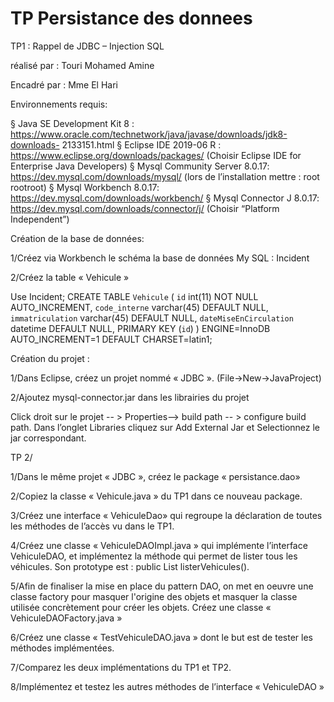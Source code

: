 # TP Persistance des donnees
TP1 : Rappel de JDBC – Injection SQL

réalisé par : Touri Mohamed Amine

Encadré par : Mme El Hari

Environnements requis:

§ Java SE Development Kit 8 :
https://www.oracle.com/technetwork/java/javase/downloads/jdk8-downloads-
2133151.html
§ Eclipse IDE 2019-06 R : https://www.eclipse.org/downloads/packages/ (Choisir Eclipse
IDE for Enterprise Java Developers)
§ Mysql Community Server 8.0.17: https://dev.mysql.com/downloads/mysql/ (lors de
l’installation mettre : root rootroot)
§ Mysql Workbench 8.0.17: https://dev.mysql.com/downloads/workbench/
§ Mysql Connector J 8.0.17: https://dev.mysql.com/downloads/connector/j/ (Choisir
“Platform Independent”)

Création de la base de données:

1/Créez via Workbench le schéma la base de données My SQL : Incident

2/Créez la table « Vehicule »

  Use Incident;
  CREATE TABLE `Vehicule` (
  `id` int(11) NOT NULL AUTO_INCREMENT,
  `code_interne` varchar(45) DEFAULT NULL,
  `immatriculation` varchar(45) DEFAULT NULL,
  `dateMiseEnCirculation` datetime DEFAULT NULL,
  PRIMARY KEY (`id`)
  ) ENGINE=InnoDB AUTO_INCREMENT=1 DEFAULT CHARSET=latin1;
  
Création du projet :
  
1/Dans Eclipse, créez un projet nommé « JDBC ». (File->New->JavaProject)
  
2/Ajoutez mysql-connector.jar dans les librairies du projet
  
  Click droit sur le projet -- > Properties--> build path -- > configure build path.
  Dans l’onglet Libraries cliquez sur Add External Jar et Selectionnez le jar correspondant.
  
  TP 2/
  
  1/Dans le même projet « JDBC », créez le package « persistance.dao»
  
  2/Copiez la classe « Vehicule.java » du TP1 dans ce nouveau package.
  
  3/Créez une interface « VehiculeDao» qui regroupe la déclaration de toutes les méthodes de l’accès vu dans le TP1.
  
  4/Créez une classe « VehiculeDAOImpl.java » qui implémente l’interface VehiculeDAO, et implémentez la méthode qui permet de lister tous les véhicules. Son prototype est : public List<Vehicule> listerVehicules().
  
  5/Afin de finaliser la mise en place du pattern DAO, on met en oeuvre une classe factory pour masquer l'origine des objets et masquer la classe utilisée concrètement pour créer les objets. Créez une classe « VehiculeDAOFactory.java »
  
  6/Créez une classe « TestVehiculeDAO.java » dont le but est de tester les méthodes implémentées.
  
  7/Comparez les deux implémentations du TP1 et TP2.
  
  8/Implémentez et testez les autres méthodes de l’interface « VehiculeDAO »
